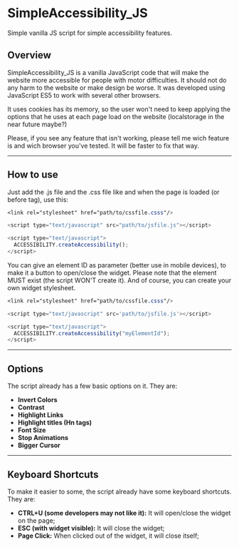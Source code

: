 # SimpleAccessibility_JS
Simple vanilla JS script for simple accessibility features.


## Overview
SimpleAccessibility_JS is a vanilla JavaScript code that will make the website more accessible for people with motor difficulties. It should not do any harm to the website or make design be worse. It was developed using JavaScript ES5 to work with several other browsers.

It uses cookies has its memory, so the user won't need to keep applying the options that he uses at each page load on the website (localstorage in the near future maybe?)

Please, if you see any feature that isn't working, please tell me wich feature is and wich browser you've tested. It will be faster to fix that way.

---


## How to use
Just add the .js file and the .css file like and when the page is loaded (or before </body> tag), use this:

```css
<link rel="stylesheet" href="path/to/cssfile.csss"/>
```
```javascript
<script type="text/javascript" src="path/to/jsfile.js"></script>
```
```javascript
<script type="text/javascript">
  ACCESSIBILITY.createAccessibility();
</script>
```

You can give an element ID as parameter (better use in mobile devices), to make it a button to open/close the widget. Please note that the element MUST exist (the script WON'T create it). And of course, you can create your own widget stylesheet.

```css
<link rel="stylesheet" href="path/to/cssfile.csss"/>
```
```javascript
<script type="text/javascript" src='path/to/jsfile.js'></script>
```
```javascript
<script type="text/javascript">
  ACCESSIBILITY.createAccessibility("myElementId");
</script>
```

---

## Options
The script already has a few basic options on it. They are:

- **Invert Colors** 
- **Contrast**
- **Highlight Links**
- **Highlight titles (Hn tags)**
- **Font Size**
- **Stop Animations**
- **Bigger Cursor**


---

## Keyboard Shortcuts

To make it easier to some, the script already have some keyboard shortcuts. They are:
- **CTRL+U (some developers may not like it):** It will open/close the widget on the page;
- **ESC (with widget visible):** It will close the widget;
- **Page Click:** When clicked out of the widget, it will close itself;

